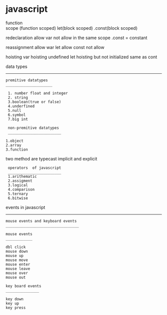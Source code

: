 # javascript



function                            
scope (function scoped)
let(block scoped)
.const(block scoped)

redeclaration 
allow var
not allow in the same scope
.const = constant

reassignment
allow war
let allow 
const not allow

hoisting
var hoisting undefined
let hoisting but not initialized
same as cont


data types
______________
  
    premitive datatypes
    _____________________
  
     1. number float and integer
     2. string
     3.boolean(true or false)
     4.underfined
     5.null
     6.symbol
     7.big int

     non-premitive datatypes
     ________________________

    1.object
    2.array
    3.function

two method are typecast implicit and explicit

     operators  of javascript
     ________________________
     1.arithematic 
     2.assigment
     3.logical
     4.comparison
     5.ternary
     6.bitwise
     

events in javascript
____________________

    mouse events and keyboard events
    _________________________________

    mouse events
    ____________

    dbl click
    mouse down
    mouse up
    mouse move
    mouse enter
    mouse leave
    mouse over
    mouse out

    key board events
    _______________

    key down
    key up
    key press





     

